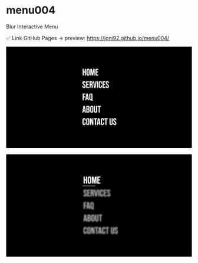 # menu004
Blur Interactive Menu

✅ Link GitHub Pages -> preview:  https://joni92.github.io/menu004/

![preview.png](https://github.com/Joni92/menu004/blob/main/preview01.png)

![preview.png](https://github.com/Joni92/menu004/blob/main/preview02.png)
